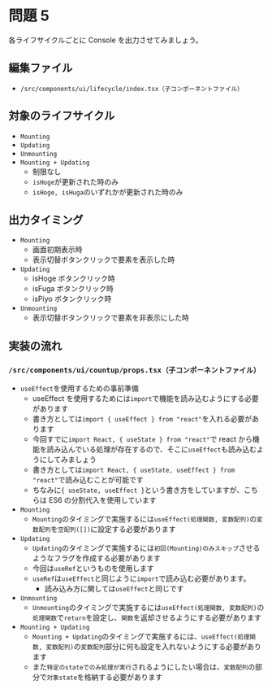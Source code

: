 # 問題 5

各ライフサイクルごとに Console を出力させてみましょう。

## 編集ファイル

- `/src/components/ui/lifecycle/index.tsx（子コンポーネントファイル）`

## 対象のライフサイクル

- `Mounting`
- `Updating`
- `Unmounting`
- `Mounting + Updating`
  - 制限なし
  - `isHoge`が更新された時のみ
  - `isHoge, isHuga`のいずれかが更新された時のみ

## 出力タイミング

- `Mounting`
  - 画面初期表示時
  - 表示切替ボタンクリックで要素を表示した時
- `Updating`
  - isHoge ボタンクリック時
  - isFuga ボタンクリック時
  - isPiyo ボタンクリック時
- `Unmounting`
  - 表示切替ボタンクリックで要素を非表示にした時

## 実装の流れ

### `/src/components/ui/countup/props.tsx（子コンポーネントファイル）`

- `useEffect`を使用するための事前準備
  - useEffect を使用するためには`import`で機能を読み込むようにする必要があります
  - 書き方としては`import { useEffect } from "react"`を入れる必要があります
  - 今回すでに`import React, { useState } from "react"`で react から機能を読み込んでいる処理が存在するので、そこに`useEffect`も読み込むようにしてみましょう
  - 書き方としては`import React, { useState, useEffect } from "react"`で読み込むことが可能です
  - ちなみに`{ useState, useEffect }`という書き方をしていますが、こちらは ES6 の分割代入を使用しています
- `Mounting`
  - `Mounting`のタイミングで実施するには`useEffect(処理関数, 変数配列)`の`変数配列`を`空配列([])`に設定する必要があります
- `Updating`
  - `Updating`のタイミングで実施するには`初回(Mounting)のみスキップ`させるようなフラグを作成する必要があります
  - 今回は`useRef`というものを使用します
  - `useRef`は`useEffect`と同じように`import`で読み込む必要があります。
    - 読み込み方に関しては`useEffect`と同じです
- `Unmounting`
  - `Unmounting`のタイミングで実施するには`useEffect(処理関数, 変数配列)`の`処理関数`で`return`を設定し、`関数`を返却させるようにする必要があります
- `Mounting + Updating`
  - `Mounting + Updating`のタイミングで実施するには、`useEffect(処理関数, 変数配列)`の`変数配列`部分に何も設定を入れないようにする必要があります
  - また`特定のstateでのみ処理が実行`されるようにしたい場合は、`変数配列`の部分で`対象state`を格納する必要があります
